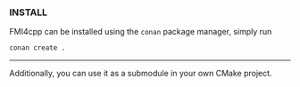 
### INSTALL

FMI4cpp can be installed using the `conan` package manager, simply run

```bash
conan create . 
```

----

Additionally, you can use it as a submodule in your own CMake project.
